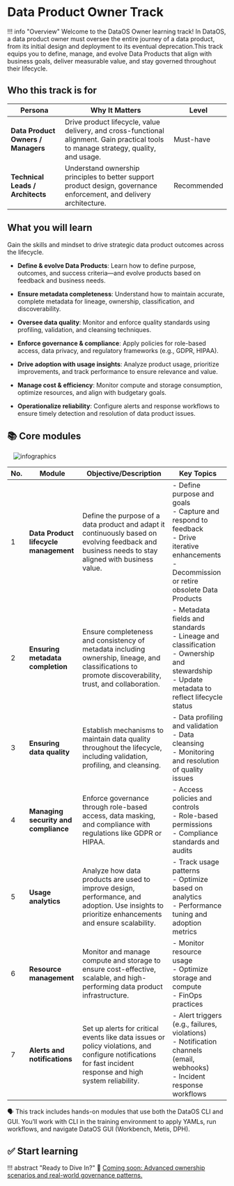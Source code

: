# Data Product Owner Track

!!! info "Overview"
    Welcome to the DataOS Owner learning track! In DataOS, a data product owner must oversee the entire journey of a data product, from its initial design and deployment to its eventual deprecation.This track equips you to define, manage, and evolve Data Products that align with business goals, deliver measurable value, and stay governed throughout their lifecycle.

## Who this track is for

| **Persona**                     | **Why It Matters**                                                                                                                             | **Level**      |
|--------------------------------|--------------------------------------------------------------------------------------------------------------------------------------------------|----------------|
| **Data Product Owners / Managers** | Drive product lifecycle, value delivery, and cross-functional alignment. Gain practical tools to manage strategy, quality, and usage.           | Must-have      |
| **Technical Leads / Architects**  | Understand ownership principles to better support product design, governance enforcement, and delivery architecture.                            | Recommended    |


## What you will learn

Gain the skills and mindset to drive strategic data product outcomes across the lifecycle.

- **Define & evolve Data Products**: Learn how to define purpose, outcomes, and success criteria—and evolve products based on feedback and business needs.

- **Ensure metadata completeness**: Understand how to maintain accurate, complete metadata for lineage, ownership, classification, and discoverability.

- **Oversee data quality**: Monitor and enforce quality standards using profiling, validation, and cleansing techniques.

- **Enforce governance & compliance**: Apply policies for role-based access, data privacy, and regulatory frameworks (e.g., GDPR, HIPAA).

- **Drive adoption with usage insights**: Analyze product usage, prioritize improvements, and track performance to ensure relevance and value.

- **Manage cost & efficiency**: Monitor compute and storage consumption, optimize resources, and align with budgetary goals.

- **Operationalize reliability**: Configure alerts and response workflows to ensure timely detection and resolution of data product issues.


## 📚 Core modules

<div style="text-align: left; padding-left: 1em;">
<img src="/learn_new/about_dp_owner_track/dp_owner_track.jpg" alt="infographics">
</div>

| **No.** | **Module**                          | **Objective/Description**                                                                                                                                           | **Key Topics**                                                                                                                             |
|-----|----------------------------------|------------------------------------------------------------------------------------------------------------------------------------------------------------------|----------------------------------------------------------------------------------------------------------------------------------------|
| 1   | **Data Product lifecycle management** | Define the purpose of a data product and adapt it continuously based on evolving feedback and business needs to stay aligned with business value.         | - Define purpose and goals<br>- Capture and respond to feedback<br>- Drive iterative enhancements<br>- Decommission or retire obsolete Data Products                                     |
| 2   | **Ensuring metadata completion**     | Ensure completeness and consistency of metadata including ownership, lineage, and classifications to promote discoverability, trust, and collaboration.         | - Metadata fields and standards<br>- Lineage and classification<br>- Ownership and stewardship<br>- Update metadata to reflect lifecycle status                                        |
| 3   | **Ensuring data quality**           | Establish mechanisms to maintain data quality throughout the lifecycle, including validation, profiling, and cleansing.                                         | - Data profiling and validation<br>- Data cleansing<br>- Monitoring and resolution of quality issues                                  |
| 4   | **Managing security and compliance**| Enforce governance through role-based access, data masking, and compliance with regulations like GDPR or HIPAA.                                                  | - Access policies and controls<br>- Role-based permissions<br>- Compliance standards and audits                                       |
| 5   | **Usage analytics**                | Analyze how data products are used to improve design, performance, and adoption. Use insights to prioritize enhancements and ensure scalability.                | - Track usage patterns<br>- Optimize based on analytics<br>- Performance tuning and adoption metrics                                  |
| 6   | **Resource management**            | Monitor and manage compute and storage to ensure cost-effective, scalable, and high-performing data product infrastructure.                                      | - Monitor resource usage<br>- Optimize storage and compute<br>- FinOps practices                                                       |
| 7   | **Alerts and notifications**       | Set up alerts for critical events like data issues or policy violations, and configure notifications for fast incident response and high system reliability.     | - Alert triggers (e.g., failures, violations)<br>- Notification channels (email, webhooks)<br>- Incident response workflows            |

<aside class="callout">
🗣 This track includes hands-on modules that use both the DataOS CLI and GUI. You’ll work with CLI in the training environment to apply YAMLs, run workflows, and navigate DataOS GUI (Workbench, Metis, DPH).
</aside>

## ✅ Start learning 

!!! abstract "Ready to Dive In?" 
    :rocket: [Coming soon: Advanced ownership scenarios and real-world governance patterns.]()






